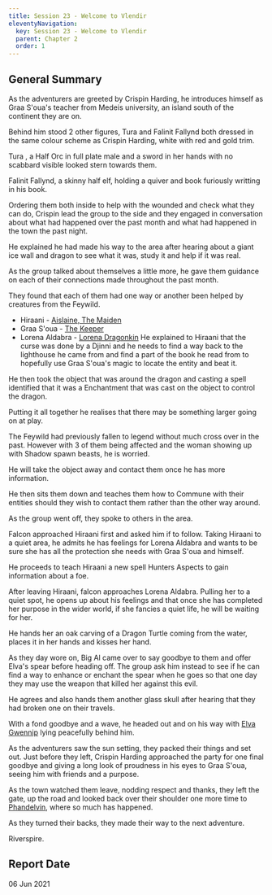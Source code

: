 ```yaml
---
title: Session 23 - Welcome to Vlendir
eleventyNavigation:
  key: Session 23 - Welcome to Vlendir
  parent: Chapter 2
  order: 1
---
```


## General Summary

As the adventurers are greeted by Crispin Harding, he introduces himself as Graa S'oua's teacher from Medeis university, an island south of the continent they are on.  

 Behind him stood 2 other figures, Tura and Falinit Fallynd both dressed in the same colour scheme as Crispin Harding, white with red and gold trim.  

 Tura , a Half Orc in full plate male and a sword in her hands with no scabbard visible looked stern towards them.  

 Falinit Fallynd, a skinny half elf, holding a quiver and book furiously writting in his book.  

 Ordering them both inside to help with the wounded and check what they can do, Crispin lead the group to the side and they engaged in conversation about what had happened over the past month and what had happened in the town the past night.  

 He explained he had made his way to the area after hearing about a giant ice wall and dragon to see what it was, study it and help if it was real.  

 As the group talked about themselves a little more, he gave them guidance on each of their connections made throughout the past month.  

 They found that each of them had one way or another been helped by creatures from the Feywild.  

* Hiraani - [Aislaine, The Maiden](/w/vlendir-drusslegend/a/aislaine2C-the-maiden-person-1)
* Graa S'oua - [The Keeper](/w/vlendir-drusslegend/a/the-keeper-person)
* Lorena Aldabra - [Lorena Dragonkin](/w/vlendir-drusslegend/a/lorena-dragonkin-article)
He explained to Hiraani that the curse was done by a Djinni and he needs to find a way back to the lighthouse he came from and find a part of the book he read from to hopefully use Graa S'oua's magic to locate the entity and beat it.  

 He then took the object that was around the dragon and casting a spell identified that it was a Enchantment that was cast on the object to control the dragon.  

 Putting it all together he realises that there may be something larger going on at play.  

 The Feywild had previously fallen to legend without much cross over in the past. However with 3 of them being affected and the woman showing up with Shadow spawn beasts, he is worried.  

 He will take the object away and contact them once he has more information.  

 He then sits them down and teaches them how to Commune with their entities should they wish to contact them rather than the other way around.  

 As the group went off, they spoke to others in the area.  

 Falcon approached Hiraani first and asked him if to follow. Taking Hiraani to a quiet area, he admits he has feelings for Lorena Aldabra and wants to be sure she has all the protection she needs with Graa S'oua and himself.  

 He proceeds to teach Hiraani a new spell Hunters Aspects to gain information about a foe.  

 After leaving Hiraani, falcon approaches Lorena Aldabra. Pulling her to a quiet spot, he opens up about his feelings and that once she has completed her purpose in the wider world, if she fancies a quiet life, he will be waiting for her.  

 He hands her an oak carving of a Dragon Turtle coming from the water, places it in her hands and kisses her hand.  

 As they day wore on, Big Al came over to say goodbye to them and offer Elva's spear before heading off. The group ask him instead to see if he can find a way to enhance or enchant the spear when he goes so that one day they may use the weapon that killed her against this evil.  

 He agrees and also hands them another glass skull after hearing that they had broken one on their travels.  

 With a fond goodbye and a wave, he headed out and on his way with [Elva Gwennip](/w/vlendir-drusslegend/a/elva-gwennip-person-1) lying peacefully behind him.  

 As the adventurers saw the sun setting, they packed their things and set out. Just before they left, Crispin Harding approached the party for one final goodbye and giving a long look of proudness in his eyes to Graa S'oua, seeing him with friends and a purpose.  

 As the town watched them leave, nodding respect and thanks, they left the gate, up the road and looked back over their shoulder one more time to [Phandelvin](/w/vlendir-drusslegend/a/phandelvin-settlement), where so much has happened.  

 As they turned their backs, they made their way to the next adventure.  

 Riverspire.

## Report Date

06 Jun 2021

